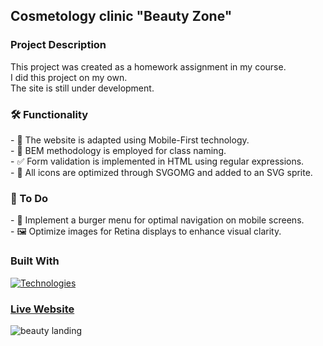 ## Cosmetology clinic "Beauty Zone"

<!-- ABOUT THE PROJECT -->
### Project Description

This project was created as a homework assignment in my course. <br>
I did this project on my own. <br>
The site is still under development.

<h3>🛠️ Functionality</h3>
- 📱 The website is adapted using Mobile-First technology. <br>
<!-- - 🖼️ All images are optimized for Retina displays. -->
- 🧩 BEM methodology is employed for class naming. <br>
- ✅ Form validation is implemented in HTML using regular expressions. <br>
- 🌟 All icons are optimized through SVGOMG and added to an SVG sprite. <br>

<h3>📝 To Do</h3>
- 🍔 Implement a burger menu for optimal navigation on mobile screens. <br>
- 🖼️ Optimize images for Retina displays to enhance visual clarity. <br>

<!-- Technologies -->
### Built With
[![Technologies](https://skillicons.dev/icons?i=html,css,sass,js)](https://skillicons.dev)
<br>

<!-- Images -->
### [Live Website](https://ytsipak.github.io/beauty_zone/)
![beauty landing](https://github.com/ytsipak/beauty_zone/assets/122310792/1fe59f94-8ced-4cf1-926a-1e1fb108e42a)
